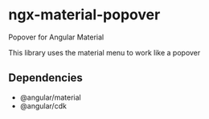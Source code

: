 # ngx-material-popover

Popover for Angular Material

This library uses the material menu to work like a popover

## Dependencies

- @angular/material
- @angular/cdk
